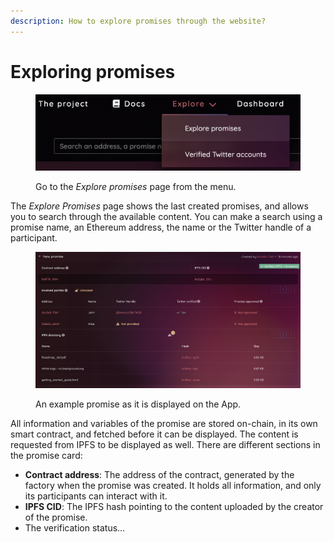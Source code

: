 ```yaml
---
description: How to explore promises through the website?
---
```


# Exploring promises

<figure><img src="../.gitbook/assets/image (1).png" alt="How to reach the &#x27;Explore promises&#x27; page from the website"><figcaption><p>Go to the <em>Explore promises</em> page from the menu.</p></figcaption></figure>

The _Explore Promises_ page shows the last created promises, and allows you to search through the available content. You can make a search using a promise name, an Ethereum address, the name or the Twitter handle of a participant.

<figure><img src="../.gitbook/assets/image.png" alt="An example of promise as it is displayed on the website"><figcaption><p>An example promise as it is displayed on the App.</p></figcaption></figure>

All information and variables of the promise are stored on-chain, in its own smart contract, and fetched before it can be displayed. The content is requested from IPFS to be displayed as well. There are different sections in the promise card:

* **Contract address**: The address of the contract, generated by the factory when the promise was created. It holds all information, and only its participants can interact with it.
* **IPFS CID**: The IPFS hash pointing to the content uploaded by the creator of the promise.
* The verification status...

